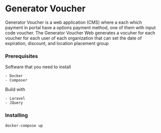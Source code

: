 # Generator Voucher

Generator Voucher is a web application (CMS) where a each which payment in portal have a options payment method, one of them with input code voucher. The Generator Voucher Web generates a vocuher for each voucher for each user of each organization that can set the date of expiration, discount, and location placement group 

### Prerequisites

Software that you need to install

```
- Docker
- Composer
```

Build with
```
- Laravel
- JQuery
```

### Installing

```
docker-compose up
```
